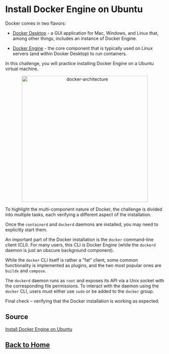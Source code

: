 # **Install Docker Engine on Ubuntu**

Docker comes in two flavors:

- [Docker Desktop](https://docs.docker.com/desktop/) - a GUI application for Mac, Windows, and Linux that, among other things, includes an instance of Docker Engine.

- [Docker Engine](https://docs.docker.com/engine/) - the core component that is typically used on Linux servers (and within Docker Desktop) to run containers.

In this challenge, you will practice installing Docker Engine on a Ubuntu virtual machine.

<p align="center"> 
    <img src="https://labs.iximiuz.com/content/files/challenges/docker-install-on-ubuntu/__static__/docker-architecture.png" width="400" alt="docker-architecture" > 
</p>

To highlight the multi-component nature of Docker, the challenge is divided into multiple tasks, each verifying a different aspect of the installation.

Once the ``containerd`` and ``dockerd`` daemons are installed, you may need to explicitly start them.

An important part of the Docker installation is the ``docker`` command-line client (CLI). For many users, this CLI _is_ Docker Engine (while the ``dockerd`` daemon is just an obscure background component).

While the ``docker`` CLI itself is rather a "fat" client, some common functionality is implemented as plugins, and the two most popular ones are ``buildx`` and ``compose``.

The ``dockerd`` daemon runs as ``root`` and exposes its API via a Unix socket with the corresponding file permissions. To interact with the daemon using the ``docker`` CLI, users must either use ``sudo`` or be added to the ``docker`` group.

Final check – verifying that the Docker installation is working as expected.

## **Source**

[Install Docker Engine on Ubuntu](https://labs.iximiuz.com/challenges/docker-install-on-ubuntu)

## **[Back to Home](../../)**